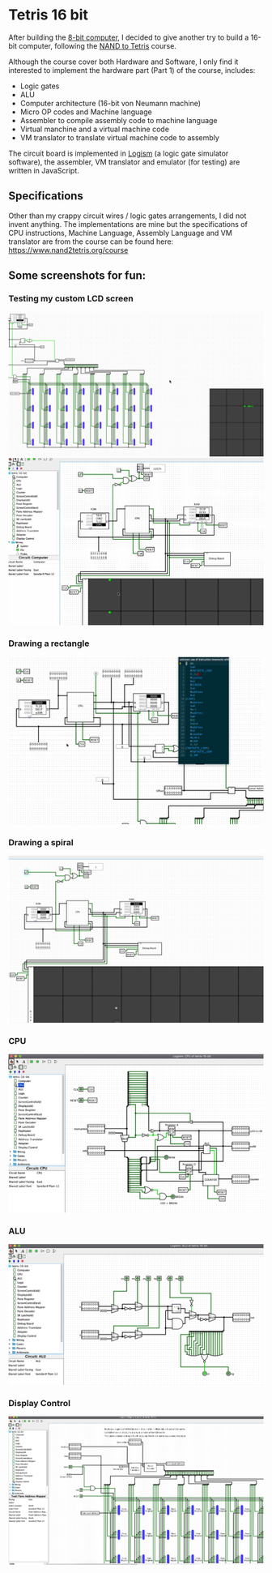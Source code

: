 Tetris 16 bit
=============

After building the [8-bit computer](https://github.com/trungdq88/8-bit-computer), I decided to give another try to build
a 16-bit computer, following the [NAND to Tetris](https://www.nand2tetris.org/) course.

Although the course cover both Hardware and Software, I only find it interested to implement
the hardware part (Part 1) of the course, includes:

- Logic gates
- ALU
- Computer architecture (16-bit von Neumann machine)
- Micro OP codes and Machine language
- Assembler to compile assembly code to machine language
- Virtual manchine and a virtual machine code
- VM translator to translate virtual machine code to assembly

The circuit board is implemented in [Logism](https://sourceforge.net/projects/circuit/) (a logic gate simulator software), the assembler, VM translator and emulator (for testing) are written in JavaScript.

## Specifications

Other than my crappy circuit wires / logic gates arrangements, I did not invent anything. The implementations are mine but the specifications of CPU instructions, Machine Language, Assembly Language and VM translator are from the course can be found here: https://www.nand2tetris.org/course

## Some screenshots for fun:
### Testing my custom LCD screen
![](images/my%20lcd%20screen%20is%20working.gif)
![](images/it's%20drawing%20something.gif)

### Drawing a rectangle
![](images/success.gif)

### Drawing a spiral
![](images/try%20spiral%20with%20my%20screen%202.gif)

### CPU
![](images/cpu.png)

### ALU
![](images/alu.png)

### Display Control
![](images/display-control.png)
